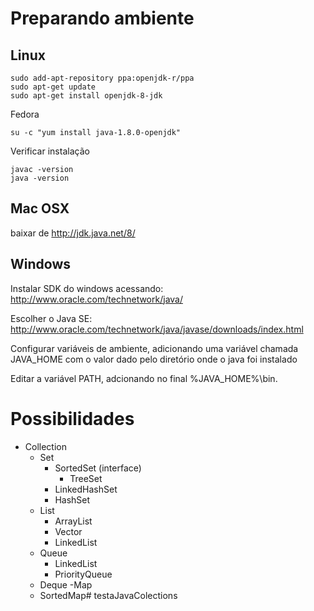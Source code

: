 # Preparando ambiente

## Linux

```
sudo add-apt-repository ppa:openjdk-r/ppa
sudo apt-get update
sudo apt-get install openjdk-8-jdk
```

Fedora
```
su -c "yum install java-1.8.0-openjdk"
```

Verificar instalação

```
javac -version
java -version
```

## Mac OSX

baixar de http://jdk.java.net/8/

## Windows

Instalar SDK do windows acessando: http://www.oracle.com/technetwork/java/

Escolher o Java SE: http://www.oracle.com/technetwork/java/javase/downloads/index.html

Configurar variáveis de ambiente, adicionando uma variável chamada JAVA_HOME com o valor dado pelo diretório onde o java foi instalado

Editar a variável PATH, adcionando no final %JAVA_HOME%\bin.

# Possibilidades

- Collection
    - Set
        - SortedSet (interface)
            - TreeSet
        - LinkedHashSet
        - HashSet
    - List
        - ArrayList
        - Vector
        - LinkedList
    - Queue
        - LinkedList
        - PriorityQueue
    - Deque
-Map
    - SortedMap# testaJavaColections
